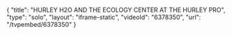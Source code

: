 {
    "title": "HURLEY H2O AND THE ECOLOGY CENTER AT THE HURLEY PRO",
    "type": "solo",
    "layout": "iframe-static",
    "videoId": "6378350",
    "url": "\/tvpembed\/6378350"
}